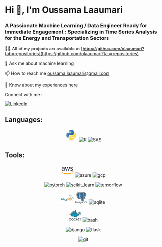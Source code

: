 # Hi 👋, I'm Oussama Laaumari
### A Passionate Machine Learning / Data Engineer Ready for Immediate Engagement : Specializing in Time Series Analysis for the Energy and Transportation Sectors



👨‍💻 All of my projects are available at [https://github.com/olaaumari?tab=repositories](https://github.com/olaaumari?tab=repositories)

💬 Ask me about machine learning

📫 How to reach me oussama.laaumari@gmail.com

📄 Know about my experiences [here](https://drive.google.com/file/d/1JAD1i3JQ1iSKFu-TWol8PgKPwoBKsHfe/view?usp=drive_link)

Connect with me :<p> <a href="https://www.linkedin.com/in/oussamalaaumari/" target="_blank">
    <img src="https://raw.githubusercontent.com/rahuldkjain/github-profile-readme-generator/master/src/images/icons/Social/linked-in-alt.svg" alt="LinkedIn" height="30" width="40" />
  </a>
</p>


## Languages:
<p align="center">
  <img src="https://raw.githubusercontent.com/devicons/devicon/master/icons/python/python-original.svg" alt="python" width="40" height="40"/>
  <img src="https://www.vectorlogo.zone/logos/r-project/r-project-icon.svg" alt="R" width="40" height="40"/>
  <img src="https://www.vectorlogo.zone/logos/sas/sas-icon.svg" alt="SAS" width="40" height="40"/>
</p>

## Tools:
<p align="center">
  <img src="https://raw.githubusercontent.com/devicons/devicon/master/icons/amazonwebservices/amazonwebservices-original-wordmark.svg" alt="aws" width="40" height="40"/>
  <img src="https://www.vectorlogo.zone/logos/microsoft_azure/microsoft_azure-icon.svg" alt="azure" width="40" height="40"/>
  <img src="https://www.vectorlogo.zone/logos/google_cloud/google_cloud-icon.svg" alt="gcp" width="40" height="40"/>
</p>

<p align="center">
  <img src="https://www.vectorlogo.zone/logos/pytorch/pytorch-icon.svg" alt="pytorch" width="40" height="40"/>
  <img src="https://upload.wikimedia.org/wikipedia/commons/0/05/Scikit_learn_logo_small.svg" alt="scikit_learn" width="40" height="40"/>
  <img src="https://www.vectorlogo.zone/logos/tensorflow/tensorflow-icon.svg" alt="tensorflow" width="40" height="40"/>
</p>

<p align="center">
  <img src="https://raw.githubusercontent.com/devicons/devicon/master/icons/mysql/mysql-original-wordmark.svg" alt="mysql" width="40" height="40"/>
  <img src="https://raw.githubusercontent.com/devicons/devicon/master/icons/postgresql/postgresql-original-wordmark.svg" alt="postgresql" width="40" height="40"/>
  <img src="https://www.vectorlogo.zone/logos/sqlite/sqlite-icon.svg" alt="sqlite" width="40" height="40"/>
</p>

<p align="center">
  <img src="https://raw.githubusercontent.com/devicons/devicon/master/icons/docker/docker-original-wordmark.svg" alt="docker" width="40" height="40"/>
  <img src="https://www.vectorlogo.zone/logos/gnu_bash/gnu_bash-icon.svg" alt="bash" width="40" height="40"/>
</p>


<p align="center">
  <img src="https://cdn.worldvectorlogo.com/logos/django.svg" alt="django" width="40" height="40"/>
  <img src="https://www.vectorlogo.zone/logos/pocoo_flask/pocoo_flask-icon.svg" alt="flask" width="40" height="40"/>
</p>

<p align="center">
  <img src="https://www.vectorlogo.zone/logos/git-scm/git-scm-icon.svg" alt="git" width="40" height="40"/>
</p>
